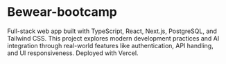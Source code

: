 # Bewear-bootcamp
Full-stack web app built with TypeScript, React, Next.js, PostgreSQL, and Tailwind CSS. This project explores modern development practices and AI integration through real-world features like authentication, API handling, and UI responsiveness. Deployed with Vercel.
